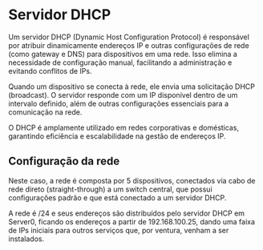 # Servidor DHCP

Um servidor DHCP (Dynamic Host Configuration Protocol) é responsável por atribuir dinamicamente endereços IP e outras configurações de rede (como gateway e DNS) para dispositivos em uma rede. Isso elimina a necessidade de configuração manual, facilitando a administração e evitando conflitos de IPs.

Quando um dispositivo se conecta à rede, ele envia uma solicitação DHCP (broadcast). O servidor responde com um IP disponível dentro de um intervalo definido, além de outras configurações essenciais para a comunicação na rede. 



O DHCP é amplamente utilizado em redes corporativas e domésticas, garantindo eficiência e escalabilidade na gestão de endereços IP.

## Configuração da rede

Neste caso, a rede é composta por 5 dispositivos, conectados via cabo de rede direto (straight-through) a um switch central, que possui configurações padrão e que está conectado a um servidor DHCP.

A rede é /24 e seus endereços são distribuídos pelo servidor DHCP em Server0, ficando os endereços a partir de 192.168.100.25, dando uma faixa de IPs iniciais para outros serviços que, por ventura, venham a ser instalados.